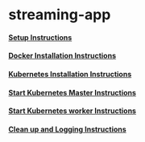 # streaming-app

#### [Setup Instructions](./Rpi_Setup.md)
#### [Docker Installation Instructions](./Install_Docker.md)

#### [Kubernetes Installation Instructions](./Install_Kubernetes.md)
#### [Start Kubernetes Master Instructions](./Master.md)
#### [Start Kubernetes worker Instructions](./Worker.md)

#### [Clean up and Logging Instructions](./Install_Docker.md)


